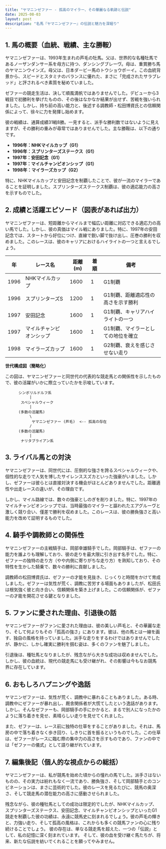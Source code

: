 ```yaml
---
title: "ヤマニンゼファー - 孤高のマイラー、その華麗なる軌跡と伝説"
date: 2025-08-03
layout: post
description: "名馬『ヤマニンゼファー』の伝説と魅力を深堀り"
---
```


## 1. 馬の概要（血統、戦績、主な勝鞍）

ヤマニンゼファーは、1993年生まれの芦毛の牡馬。父は、世界的な名種牡馬であるノーザンダンサー系を母方に持つ、ダンシングブレーヴ。母は、重賞勝ち馬のヤマニンウインズ。母父は、日本ダービー馬のトウショウボーイ。この血統背景から、スピードとスタミナのバランスに優れた、まさに「完成されたサラブレッド」と評されるべき素質を秘めていました。

ゼファーの競走生活は、決して順風満帆ではありませんでした。デビューから3戦目で初勝利を挙げたものの、その後はなかなか結果が出せず、苦戦を強いられました。しかし、持ち前の高い能力と、後述する調教師・松田博資氏との信頼関係によって、徐々に力を発揮し始めます。

彼の戦績は、通算成績31戦8勝。一見すると、派手な勝利数ではないように見えますが、その勝利の重みが尋常ではありませんでした。主な勝鞍は、以下の通りです。

* **1996年：NHKマイルカップ（G1）**
* **1996年：スプリンターズステークス（G1）**
* **1997年：安田記念（G1）**
* **1997年：マイルチャンピオンシップ（G1）**
* **1998年：マイラーズカップ（G2）**


特に、NHKマイルカップと安田記念を制覇したことで、彼が一流のマイラーであることを証明しました。スプリンターズステークス制覇は、彼の適応能力の高さを示すものでした。


## 2. 成績と活躍エピソード（図表があれば出力）

ヤマニンゼファーは、短距離からマイルまで幅広い距離に対応できる適応力の高い馬でした。しかし、彼の真価はマイル戦にありました。特に、1997年の安田記念では、スタートから好位につけ、直線で鋭い脚で抜け出し、圧巻の勝利を収めました。このレースは、彼のキャリアにおけるハイライトの一つと言えるでしょう。

| 年 | レース名          | 距離(m) | 着順 | 備考                                      |
|---|-------------------|---------|------|-------------------------------------------|
| 1996 | NHKマイルカップ     | 1600    | 1    | G1制覇                                  |
| 1996 | スプリンターズS     | 1200    | 1    | G1制覇、距離適応性の高さを示す勝利       |
| 1997 | 安田記念          | 1600    | 1    | G1制覇、キャリアハイライトの一つ           |
| 1997 | マイルチャンピオンシップ | 1600    | 1    | G1制覇、マイラーとしての地位を確立         |
| 1998 | マイラーズカップ     | 1600    | 1    | G2制覇、衰えを感じさせない走り             |


**世代構成図（簡略化）**

この図は、ヤマニンゼファーと同世代の代表的な競走馬との関係性を示したもので、彼の活躍がいかに際立っていたかを示唆しています。

```
      シンボリルドルフ系
           |
       スペシャルウィーク
           |
      (多数の活躍馬)
           \
            ヤマニンゼファー (芦毛)  <-- 孤高の存在
           /
      (多数の活躍馬)
           |
       ナリタブライアン系
```


## 3. ライバル馬との対決

ヤマニンゼファーは、同世代には、圧倒的な強さを誇るスペシャルウィークや、個性的な走りで人気を博したサイレンススズカといった強豪がいました。しかし、ゼファーは彼らとは直接対決する機会がほとんどありませんでした。距離適性や出走レースの違いが、その理由です。

しかし、マイル路線では、数々の強豪としのぎを削りました。特に、1997年のマイルチャンピオンシップでは、当時最強のマイラーと謳われたエアグルーヴと激しく競り合い、僅差で勝利を収めました。このレースは、彼の勝負強さと高い能力を改めて証明するものでした。


## 4. 騎手や調教師との関係性

ヤマニンゼファーの主戦騎手は、岡部幸雄騎手でした。岡部騎手は、ゼファーの能力を誰よりも理解しており、彼の走りを最大限に引き出す名手でした。特に、ゼファーの独特の走り方（やや内側に寄りがちな走り方）を熟知しており、その特性を生かした騎乗で、数々の勝利に貢献しました。

調教師の松田博資氏は、ゼファーの才能を見抜き、じっくりと時間をかけて育成しました。ゼファーは気性が荒く、調教に苦労する場面もありましたが、松田氏は根気強く彼と向き合い、信頼関係を築き上げました。この信頼関係が、ゼファーの才能を開花させる鍵となりました。


## 5. ファンに愛された理由、引退後の話

ヤマニンゼファーがファンに愛された理由は、彼の美しい芦毛と、その華麗な走り、そして何よりもその「孤高の強さ」にあります。彼は、他の馬とは一線を画す、独自の風格を持っていました。派手な走りをするわけではありませんでしたが、静かに、しかし確実に勝利を掴む姿は、多くのファンを魅了しました。

引退後は、種牡馬となりましたが、残念ながら大きな成功は収めませんでした。しかし、彼の血統は、現代の競走馬にも受け継がれ、その影響は今もなお競馬界に存在しています。


## 6. おもしろハプニングや逸話

ヤマニンゼファーは、気性が荒く、調教中に暴れることもありました。ある時、調教中にゼファーが暴れ出し、厩舎関係者が大慌てしたという逸話があります。しかし、そんなゼファーも、岡部騎手の手にかかると、まるで別人になったかのように落ち着きを見せ、素晴らしい走りを見せてくれました。

また、ゼファーは、レース前に独特の仕草をすることがありました。それは、馬房の中で落ち着きなく歩き回り、しきりに首を振るというものでした。この仕草は、ゼファーがレースに臨む際の集中力の高さを示すものであり、ファンの中では「ゼファーの儀式」として語り継がれています。


## 7. 編集後記（個人的な視点からの総括）

ヤマニンゼファーは、私が競馬を始めた頃からの憧れの馬でした。派手さはないものの、その実力は紛れもなく一流であり、勝負強さ、そして岡部騎手とのコンビネーションは、まさに芸術的でした。彼のレースを見るたびに、競馬の奥深さ、そして競走馬の潜在能力の高さに感動させられました。

残念ながら、彼の種牡馬としての成功は限定的でしたが、NHKマイルカップ、スプリンターズステークス、安田記念、マイルチャンピオンシップといったG1競走を制覇した彼の功績は、永遠に競馬史に刻まれるでしょう。彼の芦毛の輝きと、力強い走り、そして孤高の風格は、これからも多くの競馬ファンの心に残り続けることでしょう。  彼の存在は、単なる競走馬を超えた、一つの「伝説」として、私の記憶に深く刻まれています。  そして、彼の血を受け継ぐ馬たちが、将来、新たな伝説を紡いでくれることを願ってやみません。
